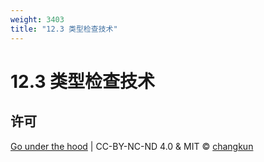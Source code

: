 ```yaml
---
weight: 3403
title: "12.3 类型检查技术"
---
```


# 12.3 类型检查技术

## 许可

[Go under the hood](https://github.com/golang-design/under-the-hood) | CC-BY-NC-ND 4.0 & MIT &copy; [changkun](https://changkun.de)